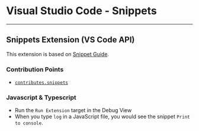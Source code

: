 # Visual Studio Code - Snippets
--------------------

## Snippets Extension (VS Code API)

This extension is based on [Snippet Guide](https://code.visualstudio.com/api/language-extensions/snippet-guide).

### Contribution Points

- [`contributes.snippets`](https://code.visualstudio.com/api/references/contribution-points#contributes.snippets)

### Javascript & Typescript

- Run the `Run Extension` target in the Debug View
- When you type `log` in a JavaScript file, you would see the snippet `Print to console`.